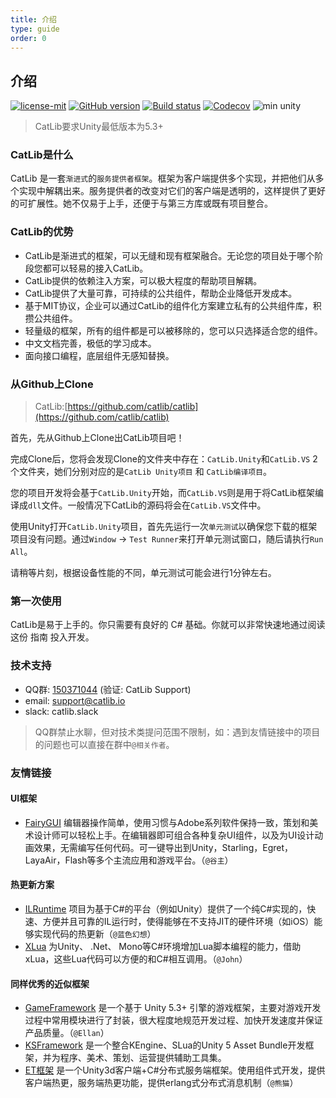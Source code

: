 ```yaml
---
title: 介绍
type: guide
order: 0
---
```


## 介绍

<a href="https://github.com/yb199478/CatLib/blob/master/LICENSE"><img src="https://img.shields.io/badge/license-MIT-blue.svg" title="license-mit" /></a> <a href="https://github.com/yb199478/catlib/"><img src="https://badge.fury.io/gh/catlib%2Fframework.svg" title="GitHub version" /></a> <a href="https://ci.appveyor.com/project/catlib/framework"><img src="https://ci.appveyor.com/api/projects/status/f12rb3x5hxvq6yr7?svg=true" title="Build status"/></a> <a href="https://codecov.io/gh/CatLib/CatLib"><img src="https://codecov.io/gh/CatLib/Framework/branch/master/graph/badge.svg" alt="Codecov" /></a> <img src="https://img.shields.io/badge/unity-min%205.3-red.svg" alt="min unity" />

> CatLib要求Unity最低版本为5.3+

### CatLib是什么

CatLib 是一套`渐进式`的`服务提供者框架`。框架为客户端提供多个实现，并把他们从多个实现中解耦出来。服务提供者的改变对它们的客户端是透明的，这样提供了更好的可扩展性。她不仅易于上手，还便于与第三方库或既有项目整合。

### CatLib的优势

- CatLib是渐进式的框架，可以无缝和现有框架融合。无论您的项目处于哪个阶段您都可以轻易的接入CatLib。
- CatLib提供的依赖注入方案，可以极大程度的帮助项目解耦。
- CatLib提供了大量可靠，可持续的公共组件，帮助企业降低开发成本。
- 基于MIT协议，企业可以通过CatLib的组件化方案建立私有的公共组件库，积攒公共组件。
- 轻量级的框架，所有的组件都是可以被移除的，您可以只选择适合您的组件。
- 中文文档完善，极低的学习成本。
- 面向接口编程，底层组件无感知替换。

### 从Github上Clone

> CatLib:[https://github.com/catlib/catlib](https://github.com/catlib/catlib)

首先，先从Github上Clone出CatLib项目吧！

完成Clone后，您将会发现Clone的文件夹中存在：`CatLib.Unity`和`CatLib.VS` 2个文件夹，她们分别对应的是`CatLib Unity项目` 和 `CatLib编译项目`。

您的项目开发将会基于`CatLib.Unity`开始，而`CatLib.VS`则是用于将CatLib框架编译成`dll`文件。一般情况下CatLib的源码将会在`CatLib.VS`文件中。

使用Unity打开`CatLib.Unity`项目，首先先运行一次`单元测试`以确保您下载的框架项目没有问题。通过`Window` -> `Test Runner`来打开单元测试窗口，随后请执行`Run All`。

请稍等片刻，根据设备性能的不同，单元测试可能会进行1分钟左右。

### 第一次使用

CatLib是易于上手的。你只需要有良好的 C# 基础。你就可以非常快速地通过阅读这份 指南 投入开发。

### 技术支持

- QQ群: [150371044](//shang.qq.com/wpa/qunwpa?idkey=ac3de81fa9b3a4379f80c44e05ff021bcfb51c0fb9092b0741762265a911878b) (验证: CatLib Support)
- email: support@catlib.io
- slack: catlib.slack

> QQ群禁止水聊，但对技术类提问范围不限制，如：遇到友情链接中的项目的问题也可以直接在群中`@相关作者`。

### 友情链接

#### **UI框架**

- [FairyGUI](http://www.fairygui.com/) 编辑器操作简单，使用习惯与Adobe系列软件保持一致，策划和美术设计师可以轻松上手。在编辑器即可组合各种复杂UI组件，以及为UI设计动画效果，无需编写任何代码。可一键导出到Unity，Starling，Egret， LayaAir，Flash等多个主流应用和游戏平台。（`@谷主`）

#### **热更新方案**

- [ILRuntime](https://github.com/Ourpalm/ILRuntime) 项目为基于C#的平台（例如Unity）提供了一个纯C#实现的，快速、方便并且可靠的IL运行时，使得能够在不支持JIT的硬件环境（如iOS）能够实现代码的热更新（`@蓝色幻想`）
- [XLua](https://github.com/Tencent/xLua) 为Unity、 .Net、 Mono等C#环境增加Lua脚本编程的能力，借助xLua，这些Lua代码可以方便的和C#相互调用。（`@John`）

#### **同样优秀的近似框架**

- [GameFramework](https://github.com/EllanJiang/GameFramework) 是一个基于 Unity 5.3+ 引擎的游戏框架，主要对游戏开发过程中常用模块进行了封装，很大程度地规范开发过程、加快开发速度并保证产品质量。（`@Ellan`）
- [KSFramework](https://github.com/mr-kelly/KSFramework) 是一个整合KEngine、SLua的Unity 5 Asset Bundle开发框架，并为程序、美术、策划、运营提供辅助工具集。
- [ET框架](https://github.com/egametang/Egametang) 是一个Unity3d客户端+C#分布式服务端框架。使用组件式开发，提供客户端热更，服务端热更功能，提供erlang式分布式消息机制（`@熊猫`）

